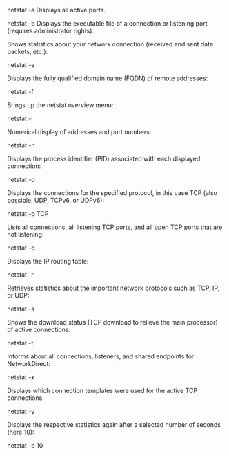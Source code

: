 netstat -a  Displays all active ports.

netstat -b  Displays the executable file of a connection or listening port (requires administrator rights).


Shows statistics about your network connection (received and sent data packets, etc.):

netstat -e


Displays the fully qualified domain name (FQDN) of remote addresses:

netstat -f


Brings up the netstat overview menu:

netstat -i


Numerical display of addresses and port numbers:

netstat -n


Displays the process identifier (PID) associated with each displayed connection:

netstat -o


Displays the connections for the specified protocol, in this case TCP  (also possible: UDP, TCPv6, or UDPv6):

netstat -p TCP


Lists all connections, all listening TCP ports, and all open TCP ports that are not listening:

netstat -q


Displays the IP routing table:

netstat -r


Retrieves statistics about the important network protocols such as TCP, IP, or UDP:

netstat -s


Shows the download status (TCP download to relieve the main processor) of active connections:

netstat -t


Informs about all connections, listeners, and shared endpoints for NetworkDirect:

netstat -x


Displays which connection templates were used for the active TCP connections:

netstat -y

 Displays the respective statistics again after a selected number of seconds (here 10):

netstat -p 10
